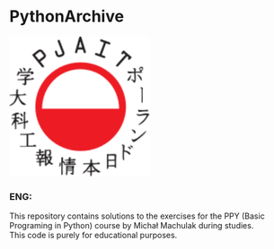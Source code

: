 # PythonArchive

<img src = https://raw.githubusercontent.com/bibixx/PJATK/22b9f2f9ea695c9c8e2da79a1e04b79dc9e8871a/logo.svg width = 250 height = 250 /><br>
### ENG:
This repository contains solutions to the exercises for the PPY (Basic Programing in Python) course by Michał Machulak during studies. 
<br>This code is purely for educational purposes.